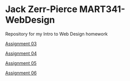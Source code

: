 # Jack Zerr-Pierce MART341-WebDesign
Repository for my Intro to Web Design homework

   <p>
<a href="https://jackzpierce.github.io/MART341-WebDesign/assignment-03/">Assignment 03</a>
   </p>
   
   <p>
<a href="https://jackzpierce.github.io/MART341-WebDesign/assignment-04/">Assignment 04</a>
  </p>
  
   <p>
<a href="https://jackzpierce.github.io/MART341-WebDesign/assignment-05/">Assignment 05</a>
  </p>
  
 <a href="https://jackzpierce.github.io/MART341-WebDesign/assignment-06/">Assignment 06</a>
  
